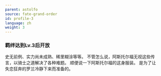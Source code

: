 ```yaml
---
parent: astolfo
source: fate-grand-order
id: profile-3
language: zh
weight: 3
---
```


### 羁绊达到Lv.3后开放

史无前例、实力尚未成熟、稀里糊涂等等。
不管怎么说，阿斯托尔福无视这些传言，以骑士之道解决了各种难题。
顺便说一下阿斯托尔福的这身服装。
是为了让失恋狂奔的罗兰冷静下来而准备的。
